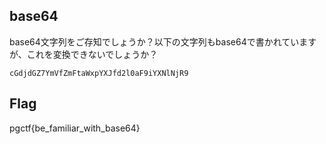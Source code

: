 ## base64

base64文字列をご存知でしょうか？以下の文字列もbase64で書かれていますが、これを変換できないでしょうか？

`cGdjdGZ7YmVfZmFtaWxpYXJfd2l0aF9iYXNlNjR9`
## Flag

pgctf{be_familiar_with_base64}
